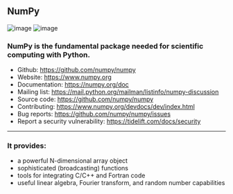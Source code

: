 ## NumPy

![image](https://user-images.githubusercontent.com/77952321/147807394-7cbf91a3-26e3-4711-b0b1-6761d0476aa6.png)
![image](https://user-images.githubusercontent.com/77952321/147807105-7a93e9c1-f0fb-4099-8818-b498e7dc429d.png)
### NumPy is the fundamental package needed for scientific computing with Python.

* Github: https://github.com/numpy/numpy
* Website: https://www.numpy.org
* Documentation: https://numpy.org/doc
* Mailing list: https://mail.python.org/mailman/listinfo/numpy-discussion
* Source code: https://github.com/numpy/numpy
* Contributing: https://www.numpy.org/devdocs/dev/index.html
* Bug reports: https://github.com/numpy/numpy/issues
* Report a security vulnerability: https://tidelift.com/docs/security

---
### It provides:

* a powerful N-dimensional array object
* sophisticated (broadcasting) functions
* tools for integrating C/C++ and Fortran code
* useful linear algebra, Fourier transform, and random number capabilities


